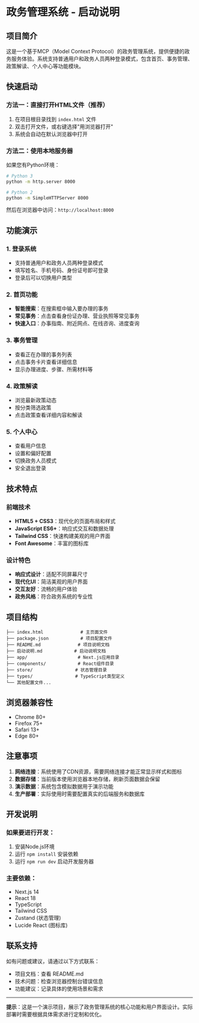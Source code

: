 # 政务管理系统 - 启动说明

## 项目简介

这是一个基于MCP（Model Context Protocol）的政务管理系统，提供便捷的政务服务体验。系统支持普通用户和政务人员两种登录模式，包含首页、事务管理、政策解读、个人中心等功能模块。

## 快速启动

### 方法一：直接打开HTML文件（推荐）

1. 在项目根目录找到 `index.html` 文件
2. 双击打开文件，或右键选择"用浏览器打开"
3. 系统会自动在默认浏览器中打开

### 方法二：使用本地服务器

如果您有Python环境：

```bash
# Python 3
python -m http.server 8000

# Python 2
python -m SimpleHTTPServer 8000
```

然后在浏览器中访问：`http://localhost:8000`

## 功能演示

### 1. 登录系统
- 支持普通用户和政务人员两种登录模式
- 填写姓名、手机号码、身份证号即可登录
- 登录后可以切换用户类型

### 2. 首页功能
- **智能搜索**：在搜索框中输入要办理的事务
- **常见事务**：点击查看身份证办理、营业执照等常见事务
- **快速入口**：办事指南、附近网点、在线咨询、进度查询

### 3. 事务管理
- 查看正在办理的事务列表
- 点击事务卡片查看详细信息
- 显示办理进度、步骤、所需材料等

### 4. 政策解读
- 浏览最新政策动态
- 按分类筛选政策
- 点击政策查看详细内容和解读

### 5. 个人中心
- 查看用户信息
- 设置和偏好配置
- 切换政务人员模式
- 安全退出登录

## 技术特点

### 前端技术
- **HTML5 + CSS3**：现代化的页面布局和样式
- **JavaScript ES6+**：响应式交互和数据处理
- **Tailwind CSS**：快速构建美观的用户界面
- **Font Awesome**：丰富的图标库

### 设计特色
- **响应式设计**：适配不同屏幕尺寸
- **现代化UI**：简洁美观的用户界面
- **交互友好**：流畅的用户体验
- **政务风格**：符合政务系统的专业性

## 项目结构

```
├── index.html              # 主页面文件
├── package.json            # 项目配置文件
├── README.md              # 项目说明文档
├── 启动说明.md            # 启动说明文档
├── app/                   # Next.js应用目录
├── components/            # React组件目录
├── store/                # 状态管理目录
├── types/                # TypeScript类型定义
└── 其他配置文件...
```

## 浏览器兼容性

- Chrome 80+
- Firefox 75+
- Safari 13+
- Edge 80+

## 注意事项

1. **网络连接**：系统使用了CDN资源，需要网络连接才能正常显示样式和图标
2. **数据存储**：当前版本使用浏览器本地存储，刷新页面数据会保留
3. **演示数据**：系统包含模拟数据用于演示功能
4. **生产部署**：实际使用时需要配置真实的后端服务和数据库

## 开发说明

### 如果要进行开发：

1. 安装Node.js环境
2. 运行 `npm install` 安装依赖
3. 运行 `npm run dev` 启动开发服务器

### 主要依赖：

- Next.js 14
- React 18
- TypeScript
- Tailwind CSS
- Zustand (状态管理)
- Lucide React (图标库)

## 联系支持

如有问题或建议，请通过以下方式联系：

- 项目文档：查看 README.md
- 技术问题：检查浏览器控制台错误信息
- 功能建议：记录具体的使用场景和需求

---

**提示**：这是一个演示项目，展示了政务管理系统的核心功能和用户界面设计。实际部署时需要根据具体需求进行定制和优化。 